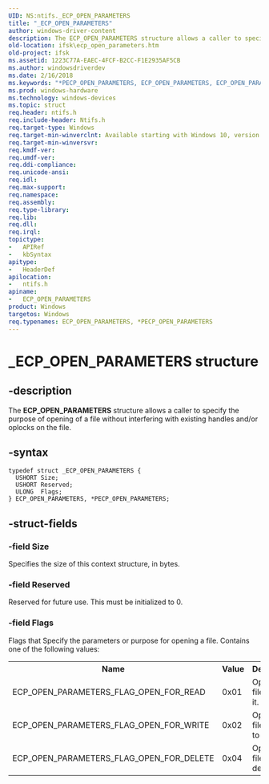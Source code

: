 ```yaml
---
UID: NS:ntifs._ECP_OPEN_PARAMETERS
title: "_ECP_OPEN_PARAMETERS"
author: windows-driver-content
description: The ECP_OPEN_PARAMETERS structure allows a caller to specify the purpose of opening of a file without interfering with existing handles and/or oplocks on the file.
old-location: ifsk\ecp_open_parameters.htm
old-project: ifsk
ms.assetid: 1223C77A-EAEC-4FCF-B2CC-F1E2935AF5CB
ms.author: windowsdriverdev
ms.date: 2/16/2018
ms.keywords: "*PECP_OPEN_PARAMETERS, ECP_OPEN_PARAMETERS, ECP_OPEN_PARAMETERS structure [Installable File System Drivers], PECP_OPEN_PARAMETERS, PECP_OPEN_PARAMETERS structure pointer [Installable File System Drivers], _ECP_OPEN_PARAMETERS, ifsk.ecp_open_parameters, ntifs/ECP_OPEN_PARAMETERS, ntifs/PECP_OPEN_PARAMETERS"
ms.prod: windows-hardware
ms.technology: windows-devices
ms.topic: struct
req.header: ntifs.h
req.include-header: Ntifs.h
req.target-type: Windows
req.target-min-winverclnt: Available starting with Windows 10, version 1709.
req.target-min-winversvr: 
req.kmdf-ver: 
req.umdf-ver: 
req.ddi-compliance: 
req.unicode-ansi: 
req.idl: 
req.max-support: 
req.namespace: 
req.assembly: 
req.type-library: 
req.lib: 
req.dll: 
req.irql: 
topictype:
-	APIRef
-	kbSyntax
apitype:
-	HeaderDef
apilocation:
-	ntifs.h
apiname:
-	ECP_OPEN_PARAMETERS
product: Windows
targetos: Windows
req.typenames: ECP_OPEN_PARAMETERS, *PECP_OPEN_PARAMETERS
---
```


# _ECP_OPEN_PARAMETERS structure


## -description


The <b>ECP_OPEN_PARAMETERS</b> structure allows a caller to specify the purpose of opening of a file without interfering with existing handles and/or oplocks on the file. 


## -syntax


````
typedef struct _ECP_OPEN_PARAMETERS {
  USHORT Size;
  USHORT Reserved;
  ULONG  Flags;
} ECP_OPEN_PARAMETERS, *PECP_OPEN_PARAMETERS;
````


## -struct-fields




### -field Size

Specifies the size of this context structure, in bytes.


### -field Reserved

Reserved for future use. This must be initialized to 0.


### -field Flags

Flags that Specify the parameters or purpose for opening a file. Contains one of the following values:

<table>
<tr>
<th>Name</th>
<th>Value</th>
<th>Description</th>
</tr>
<tr>
<td>ECP_OPEN_PARAMETERS_FLAG_OPEN_FOR_READ </td>
<td>0x01</td>
<td>Opening file to read it.</td>
</tr>
<tr>
<td>ECP_OPEN_PARAMETERS_FLAG_OPEN_FOR_WRITE</td>
<td>0x02</td>
<td>Opening file to write to it.</td>
</tr>
<tr>
<td>ECP_OPEN_PARAMETERS_FLAG_OPEN_FOR_DELETE</td>
<td>0x04</td>
<td>Opening file to delete it.</td>
</tr>
</table>
 

